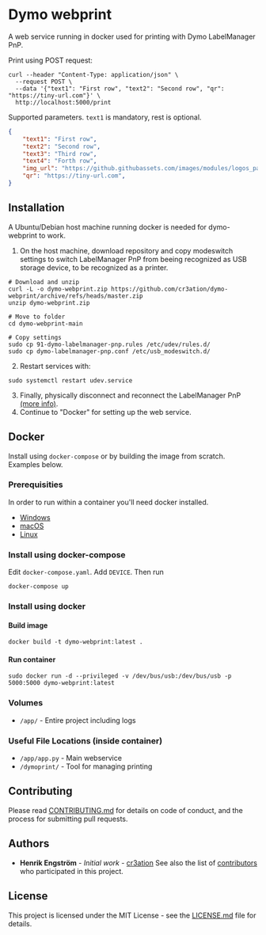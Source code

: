 # Dymo webprint

A web service running in docker used for printing with Dymo LabelManager PnP.

Print using POST request:
```shell
curl --header "Content-Type: application/json" \
  --request POST \
  --data '{"text1": "First row", "text2": "Second row", "qr": "https://tiny-url.com"}' \
  http://localhost:5000/print
```

Supported parameters. `text1` is mandatory, rest is optional.
```json
{
    "text1": "First row",
    "text2": "Second row",
    "text3": "Third row",
    "text4": "Forth row",
    "img_url": "https://github.githubassets.com/images/modules/logos_page/GitHub-Mark.png",
    "qr": "https://tiny-url.com",
}
```

## Installation
A Ubuntu/Debian host machine running docker is needed for dymo-webprint to work.

1) On the host machine, download repository and copy modeswitch settings to switch LabelManager PnP from beeing recognized as USB storage device, to be recognized as a printer.
```shell
# Download and unzip
curl -L -o dymo-webprint.zip https://github.com/cr3ation/dymo-webprint/archive/refs/heads/master.zip
unzip dymo-webprint.zip

# Move to folder
cd dymo-webprint-main

# Copy settings
sudo cp 91-dymo-labelmanager-pnp.rules /etc/udev/rules.d/
sudo cp dymo-labelmanager-pnp.conf /etc/usb_modeswitch.d/
```
2) Restart services with:
```shell
sudo systemctl restart udev.service
```
3) Finally, physically disconnect and reconnect the LabelManager PnP [(more info)](http://www.draisberghof.de/usb_modeswitch/bb/viewtopic.php?t=947).
4) Continue to "Docker" for setting up the web service.


## Docker
Install using `docker-compose` or by building the image from scratch. Examples below.

### Prerequisities
In order to run within a container you'll need docker installed.
* [Windows](https://docs.docker.com/windows/started)
* [macOS](https://docs.docker.com/mac/started/)
* [Linux](https://docs.docker.com/linux/started/)

### Install using docker-compose
Edit `docker-compose.yaml`. Add `DEVICE`. Then run
```shell
docker-compose up
```

### Install using docker
#### Build image
```shell
docker build -t dymo-webprint:latest .
```

#### Run container
```shell
sudo docker run -d --privileged -v /dev/bus/usb:/dev/bus/usb -p 5000:5000 dymo-webprint:latest
```

### Volumes
* `/app/` - Entire project including logs

### Useful File Locations (inside container)
* `/app/app.py` - Main webservice
* `/dymoprint/` - Tool for managing printing

## Contributing
Please read [CONTRIBUTING.md](CONTRIBUTING.md) for details on code of conduct, and the process for submitting pull requests.

## Authors
* **Henrik Engström** - *Initial work* - [cr3ation](https://github.com/cr3ation)
See also the list of [contributors](https://github.com/cr3ation/client-jamf-api/contributors) who
participated in this project.

## License
This project is licensed under the MIT License - see the [LICENSE.md](LICENSE.md) file for details.
